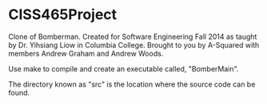CISS465Project
==============

Clone of Bomberman. Created for Software Engineering Fall 2014 as taught by Dr. Yihsiang Liow in Columbia College.
Brought to you by A-Squared with members Andrew Graham and Andrew Woods.

Use make to compile and create an executable called, "BomberMain". 

The directory known as "src" is the location where the source code can be found. 
